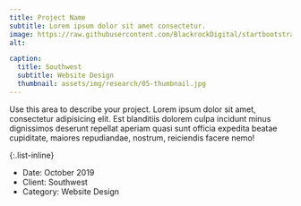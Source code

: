 ```yaml
---
title: Project Name
subtitle: Lorem ipsum dolor sit amet consectetur.
image: https://raw.githubusercontent.com/BlackrockDigital/startbootstrap-agency/master/src/assets/img/research/05-full.jpg
alt: 

caption:
  title: Southwest
  subtitle: Website Design
  thumbnail: assets/img/research/05-thumbnail.jpg
---
```

Use this area to describe your project. Lorem ipsum dolor sit amet, consectetur adipisicing elit. Est blanditiis dolorem culpa incidunt minus dignissimos deserunt repellat aperiam quasi sunt officia expedita beatae cupiditate, maiores repudiandae, nostrum, reiciendis facere nemo!

{:.list-inline}
- Date: October 2019
- Client: Southwest
- Category: Website Design

